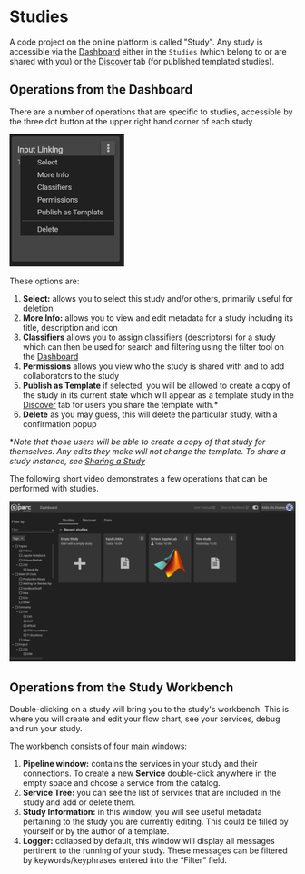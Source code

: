 # Studies

A code project on the online platform is called "Study". Any study is accessible via the [Dashboard](../Dashboard.md) either in the ```Studies``` (which belong to or are shared with you) or the [Discover](../Discover.md) tab (for published templated studies).

## Operations from the Dashboard

There are a number of operations that are specific to studies, accessible by the three dot button at the upper right hand corner of each study.

![studyoptions](../Screenshots/studyoptions.png)

These options are:
1. **Select:** allows you to select this study and/or others, primarily useful for deletion
2. **More Info:** allows you to view and edit metadata for a study including its title, description and icon
3. **Classifiers** allows you to assign classifiers (descriptors) for a study which can then be used for search and filtering using the filter tool on the [Dashboard](../Dashboard.md)
4. **Permissions** allows you view who the study is shared with and to add collaborators to the study
5. **Publish as Template** if selected, you will be allowed to create a copy of the study in its current state which will appear as a template study in the [Discover](../Discover.md) tab for users you share the template with.* 
6. **Delete** as you may guess, this will delete the particular study, with a confirmation popup

**Note that those users will be able to create a copy of that study for themselves. Any edits they make will not change the template. To share a study instance, see [Sharing a Study](../GeneralUsage/sharestudy.md)*

The following short video demonstrates a few operations that can be performed with studies. 

![studieops](../Screenshots/studytools.gif)


## Operations from the Study Workbench

Double-clicking on a study will bring you to the study's workbench. This is where you will create and edit your flow chart, see your services, debug and run your study.

The workbench consists of four main windows:
1. **Pipeline window:** contains the services in your study and their connections. To create a new **Service** double-click anywhere in the empty space and choose a service from the catalog.
2. **Service Tree:** you can see the list of services that are included in the study and add or delete them.
3. **Study Information:** in this window, you will see useful metadata pertaining to the study you are currently editing. This could be filled by yourself or by the author of a template.
4. **Logger:** collapsed by default, this window will display all messages pertinent to the running of your study. These messages can be filtered by keywords/keyphrases entered into the “Filter” field.